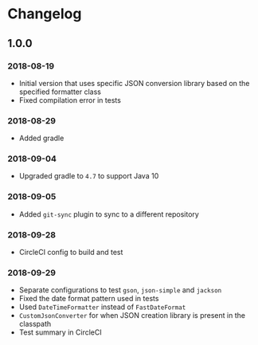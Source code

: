 # Changelog
## 1.0.0
### 2018-08-19
- Initial version that uses specific JSON conversion library based on the specified formatter class
- Fixed compilation error in tests

### 2018-08-29
- Added gradle

### 2018-09-04
- Upgraded gradle to `4.7` to support Java 10

### 2018-09-05
- Added `git-sync` plugin to sync to a different repository

### 2018-09-28
- CircleCI config to build and test

### 2018-09-29
- Separate configurations to test `gson`, `json-simple` and `jackson`
- Fixed the date format pattern used in tests
- Used `DateTimeFormatter` instead of `FastDateFormat`
- `CustomJsonConverter` for when JSON creation library is present in the classpath
- Test summary in CircleCI